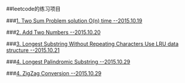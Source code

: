 ##leetcode的练习项目


###[1. Two Sum Problem solution O(n) time		--2015.10.19](https://github.com/w4lle/leetcode_solution/blob/master/TwoSum.java)

###[2. Add Two Numbers  						--2015.10.20](https://github.com/w4lle/leetcode_solution/blob/master/AddTwoNumbers.java)

###[3. Longest Substring Without Repeating Characters Use LRU data structure			--2015.10.21](https://github.com/w4lle/leetcode_solution/blob/master/LongestSubstringWithoutRepeatingCharacters.java)

###[4. Longest Palindromic Substring		--2015.10.29](https://github.com/w4lle/leetcode_solution/blob/master/LongestPalindromic.java)

###[4. ZigZag Conversion		--2015.10.29](https://github.com/w4lle/leetcode_solution/blob/master/ZigZagConversion.java)